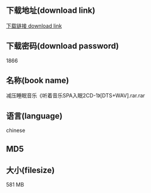## 下载地址(download link)
[下载链接 download link](https://voluble-croquembouche-d321dc.netlify.app/?s=%E5%87%8F%E5%8E%8B%E7%9D%A1%E7%9C%A0%E9%9F%B3%E4%B9%90%E3%80%8A%E5%90%AC%E7%9D%80%E9%9F%B3%E4%B9%90SPA%E5%85%A5%E7%9C%A02CD-1%E3%80%8B%5BDTS%2BWAV%5D.rar)

## 下载密码(download password)
1866

## 名称(book name)
减压睡眠音乐《听着音乐SPA入眠2CD-1》[DTS+WAV].rar.rar

## 语言(language)
chinese

## MD5


## 大小(filesize)
581 MB
